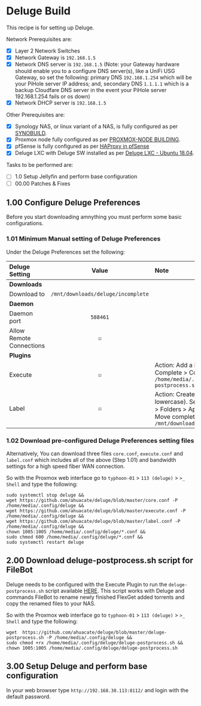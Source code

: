 # Deluge Build
This recipe is for setting up Deluge.

Network Prerequisites are:
- [x] Layer 2 Network Switches
- [x] Network Gateway is `192.168.1.5`
- [x] Network DNS server is `192.168.1.5` (Note: your Gateway hardware should enable you to a configure DNS server(s), like a UniFi USG Gateway, so set the following: primary DNS `192.168.1.254` which will be your PiHole server IP address; and, secondary DNS `1.1.1.1` which is a backup Cloudfare DNS server in the event your PiHole server 192.168.1.254 fails or os down)
- [x] Network DHCP server is `192.168.1.5`

Other Prerequisites are:
- [x] Synology NAS, or linux variant of a NAS, is fully configured as per [SYNOBUILD](https://github.com/ahuacate/synobuild#synobuild).
- [x] Proxmox node fully configured as per [PROXMOX-NODE BUILDING](https://github.com/ahuacate/proxmox-node/blob/master/README.md#proxmox-node-building).
- [x] pfSense is fully configured as per [HAProxy in pfSense](https://github.com/ahuacate/proxmox-reverseproxy/blob/master/README.md#haproxy-in-pfsense)
- [x] Deluge LXC with Deluge SW installed as per [Deluge LXC - Ubuntu 18.04](https://github.com/ahuacate/proxmox-lxc/blob/master/README.md#50-deluge-lxc---ubuntu-1804).

Tasks to be performed are:
- [ ] 1.0 Setup Jellyfin and perform base configuration
- [ ] 00.00 Patches & Fixes

## 1.00 Configure Deluge Preferences
Before you start downloading amnything you must perform some basic configurations.

### 1.01 Minimum Manual setting of Deluge Preferences
Under the Deluge Preferences set the following:

| Deluge Setting | Value | Note
| :---  | :---: | :---
| **Downloads**
| Download to | `/mnt/downloads/deluge/incomplete`
| **Daemon**
| Daemon port | `588461`
| Allow Remote Connections | `☑`
| **Plugins**
| Execute | `☑` | Action: Add a Event > Torrent Complete > Command: `/home/media/.config/deluge/deluge-postprocess.sh`
| Label | `☑` | Action: Create a label named `lazy` (all lowercase). Set the lazy label option > Folders > Apply folder settings > Move completed to: `/mnt/downloads/deluge/complete/lazy`

### 1.02 Download pre-configured Deluge Preferences setting files
Alternatively, You can download three files `core.conf`, `execute.conf` and `label.conf` which includes all of the above (Step 1.01) and bandwidth settings for a high speed fiber WAN connection.

So with the Proxmox web interface go to `typhoon-01` > `113 (deluge)` > `>_ Shell` and type the following:

```
sudo systemctl stop deluge &&
wget https://github.com/ahuacate/deluge/blob/master/core.conf -P /home/media/.config/deluge &&
wget https://github.com/ahuacate/deluge/blob/master/execute.conf -P /home/media/.config/deluge &&
wget https://github.com/ahuacate/deluge/blob/master/label.conf -P /home/media/.config/deluge &&
chown 1005:1005 /home/media/.config/deluge/*.conf &&
sudo chmod 600 /home/media/.config/deluge/*.conf &&
sudo systemctl restart deluge
```

## 2.00 Download deluge-postprocess.sh script for FileBot
Deluge needs to be configured with the Execute Plugin to run the `deluge-postprocess.sh` script available [HERE](https://github.com/ahuacate/deluge/blob/master/deluge/deluge-postprocess.sh). This script works with Deluge and commands FileBot to rename newly finished FlexGet added torrents and copy the renamed files to your NAS.

So with the Proxmox web interface go to `typhoon-01` > `113 (deluge)` > `>_ Shell` and type the following:

```
wget  https://github.com/ahuacate/deluge/blob/master/deluge-postprocess.sh -P /home/media/.config/deluge &&
sudo chmod +rx /home/media/.config/deluge/deluge-postprocess.sh &&
chown 1005:1005 /home/media/.config/deluge/deluge-postprocess.sh
```

## 3.00 Setup Deluge and perform base configuration
In your web browser type `http://192.168.30.113:8112/` and login with the default password. 
